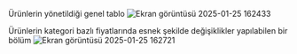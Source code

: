 Ürünlerin yönetildiği genel tablo
![Ekran görüntüsü 2025-01-25 162433](https://github.com/user-attachments/assets/cc138931-d5c7-4dbd-b329-2095a9eed58b)

Ürünlerin kategori bazlı fiyatlarında esnek şekilde değişiklikler yapılabilen bir bölüm
![Ekran görüntüsü 2025-01-25 162721](https://github.com/user-attachments/assets/aef12593-8da5-4cf5-be00-466569c3820e)
